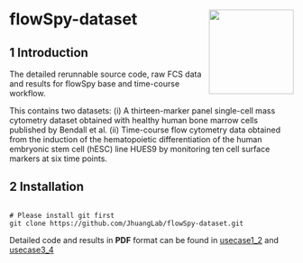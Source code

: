 
# flowSpy-dataset <img src="https://github.com/JhuangLab/flowSpy/blob/master/inst/figures/logo.png" align="right" height=150 width=150/>

## 1 Introduction

The detailed rerunnable source code, raw FCS data and results for flowSpy base and time-course workflow.

This contains two datasets: 
(i) A thirteen-marker panel single-cell mass cytometry dataset obtained with healthy human bone marrow cells published by Bendall et al. 
(ii) Time-course flow cytometry data obtained from the induction of the hematopoietic differentiation of the human embryonic stem cell (hESC) line HUES9 by monitoring ten cell surface markers at six time points.


## 2 Installation

```

# Please install git first
git clone https://github.com/JhuangLab/flowSpy-dataset.git

```

Detailed code and results in **PDF** format can be found in [usecase1_2](https://github.com/JhuangLab/flowSpy-dataset/tree/master/Rmarkdown/usecase1_2.pdf) and [usecase3_4](https://github.com/JhuangLab/flowSpy-dataset/tree/master/Rmarkdown/usecase3_4.pdf)







